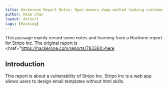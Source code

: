 ```yaml
---
title: Hackerone Report Notes: Open memory dump method leaking customer information (Stripo Inc)
author: Mike Chan
layout: default
tags: [Hacking]
---
```


This passage mainly record some notes and learning from a Hackone report for Stripo Inc. The original report is <href="https://hackerone.com/reports/783360>here</href>

<!--more-->

## Introduction
This report is about a vulnerability of Stripo Inc. Stripo Inc is a web app allows users to design email templates without html skills.
